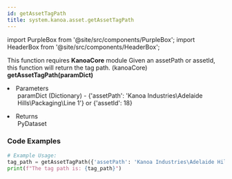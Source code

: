 ```yaml
---
id: getAssetTagPath
title: system.kanoa.asset.getAssetTagPath
---
```


import PurpleBox from '@site/src/components/PurpleBox';
import HeaderBox from '@site/src/components/HeaderBox';

<PurpleBox>This function requires <b>KanoaCore</b> module</PurpleBox>
<HeaderBox header="Description">Given an assetPath or assetId, this function will return the tag path. (kanoaCore)</HeaderBox>
<HeaderBox header="Syntax">
    <b>getAssetTagPath(paramDict)</b>
    <li> Parameters <br />
        <ul>paramDict (Dictionary) - &#123;'assetPath': 'Kanoa Industries\Adelaide Hills\Packaging\Line 1'} or &#123;'assetId': 18}</ul>
    </li>
    <li> Returns <br />
        <ul>PyDataset</ul>
    </li>
</HeaderBox>

### Code Examples

```python
# Example Usage:
tag_path = getAssetTagPath({'assetPath': 'Kanoa Industries\Adelaide Hills\Packaging\Line 1'})
print(f"The tag path is: {tag_path}")
